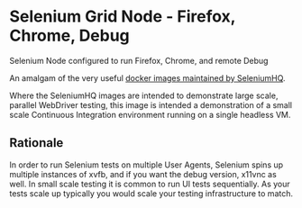 # Selenium Grid Node - Firefox, Chrome, Debug

Selenium Node configured to run Firefox, Chrome, and remote Debug

An amalgam of the very useful [docker images maintained by SeleniumHQ](https://github.com/SeleniumHQ/docker-selenium/).

Where the SeleniumHQ images are intended to demonstrate large scale, parallel WebDriver testing, this image is intended
a demonstration of a small scale Continuous Integration environment running on a single headless VM.

## Rationale

In order to run Selenium tests on multiple User Agents, Selenium spins up multiple instances of xvfb, and if you
want the debug version, x11vnc as well.  In small scale testing it is common to run UI tests sequentially.  As your 
tests scale up typically you would scale your testing infrastructure to match.


